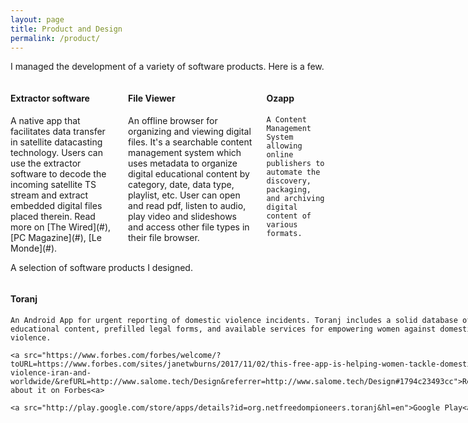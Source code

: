 ```yaml
---
layout: page
title: Product and Design
permalink: /product/
---
```

I managed the development of a variety of software products. Here is a few.

<div class="columns">
  <div class="column-1-3">
    <h4>Extractor software</h4>
      A native app that facilitates data transfer in satellite datacasting technology. Users can use the extractor software to decode the incoming satellite TS stream and extract embedded digital files placed therein.
    Read more on [The Wired](#), [PC Magazine](#), [Le Monde](#).

  </div>

  <div class="column-1-3">
    <h4> File Viewer </h4>
    An offline browser for organizing and viewing digital files. It's a searchable content management system which uses metadata to organize digital educational content by category, date, data type, playlist, etc.
    User can open and read pdf, listen to audio, play video and slideshows and access other file types in their file browser.
  </div>

  <div class="column-1-3">
    <h4> Ozapp </h4>

    A Content Management System allowing online publishers to automate the discovery, packaging, and archiving digital content of various formats.
  </div>

</div>
<!-- #### Extractor software -->
<!-- A native app that facilitates data transfer in satellite datacasting technology. Users can use the extractor software to decode the incoming satellite TS stream and extract embedded digital files placed therein.
Read more on [The Wired](#), [PC Magazine](#), [Le Monde](#).   -->

<!-- <div class="divider"></div> -->

<!-- #### File Viewer -->
<!-- An offline browser for organizing and viewing digital files. It's a searchable content management system which uses metadata to organize digital educational content by category, date, data type, playlist, etc.
User can open and read pdf, listen to audio, play video and slideshows and access other file types in their file browser. -->

<!-- <div class="divider"></div> -->
<!--
#### Ozapp
A Content Management System allowing online publishers to automate the discovery, packaging, and archiving digital content of various formats. -->

<div class="divider"></div>

A selection of software products I designed.

<div class="columns">
  <div class="column-1-3">
    <h4>Toranj</h4>

    An Android App for urgent reporting of domestic violence incidents. Toranj includes a solid database of educational content, prefilled legal forms, and available services for empowering women against domestic violence.

    <a src="https://www.forbes.com/forbes/welcome/?toURL=https://www.forbes.com/sites/janetwburns/2017/11/02/this-free-app-is-helping-women-tackle-domestic-violence-iran-and-worldwide/&refURL=http://www.salome.tech/Design&referrer=http://www.salome.tech/Design#1794c23493cc">Read about it on Forbes<a>

    <a src="http://play.google.com/store/apps/details?id=org.netfreedompioneers.toranj&hl=en">Google Play<a>

  </div>

  <div class="column-1-3">
    <h4> Balatarin Android App </h4>
    Balatarin, aka Persian Reddit, is the largest Persian interactive link-sharing news website with over 10 million monthly pageviews.

    [Google Play](http://play.google.com/store/apps/details?id=com.balatarin.android&hl=en)
  </div>

  <div class="column-1-3">
    <h4> File Viewer </h4>

    An offline browser for organizing and viewing digital educational content.

    [Read more](http://knapsackforhope.org/viewer)
  </div>

</div>
